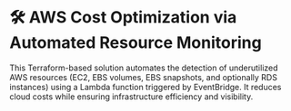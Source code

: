 # 🛠️ AWS Cost Optimization via Automated Resource Monitoring

This Terraform-based solution automates the detection of underutilized AWS resources (EC2, EBS volumes, EBS snapshots, and optionally RDS instances) 
using a Lambda function triggered by EventBridge. It reduces cloud costs while ensuring infrastructure efficiency and visibility.
